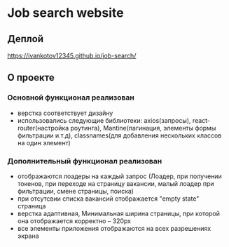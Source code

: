 # Job search website

## Деплой

https://ivankotov12345.github.io/job-search/

## О проекте

### Oсновной функционал реализован
- верстка соответствует дизайну
- использовались следующие библиотеки:
axios(запросы),
react-router(настройка роутинга), 
Mantine(пагинация, элементы формы фильтрации и.т.д), 
classnames(для добавления нескольких классов на один элемент)
### Дополнительный функционал реализован
- отображаются лоадеры на каждый запрос (Лоадер, при получении токенов, при переходе на страницу вакансии, малый лоадер при фильтрации, смене страницы, поиска)
- при отсутсвии списка вакансий отображается "empty state" страница
- верстка адаптивная, Минимальная ширина страницы, при которой она отображается корректно – 320рх
- все элементы приложения отображаются на всех разрешениях экрана



